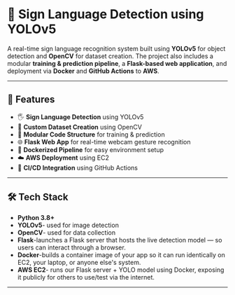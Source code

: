 # 🤟 Sign Language Detection using YOLOv5

A real-time sign language recognition system built using **YOLOv5** for object detection and **OpenCV** for dataset creation. The project also includes a modular **training & prediction pipeline**, a **Flask-based web application**, and deployment via **Docker** and **GitHub Actions** to **AWS**.

---

## 🚀 Features

- 🖐️ **Sign Language Detection** using YOLOv5
- 🎥 **Custom Dataset Creation** using OpenCV
- 🧱 **Modular Code Structure** for training & prediction
- 🌐 **Flask Web App** for real-time webcam gesture recognition
- 🐳 **Dockerized Pipeline** for easy environment setup
- ☁️ **AWS Deployment** using EC2
- 🔁 **CI/CD Integration** using GitHub Actions

---

## 🛠️ Tech Stack

- **Python 3.8+**
- **YOLOv5**- used for image detection
- **OpenCV**- used for data collection
- **Flask**-launches a Flask server that hosts the live detection model — so users can interact through a browser.
- **Docker**-builds a container image of your app so it can run identically on EC2, your laptop, or anyone else's system.
- **AWS EC2**- runs our Flask server + YOLO model using Docker, exposing it publicly for others to use/test via the internet.

---



